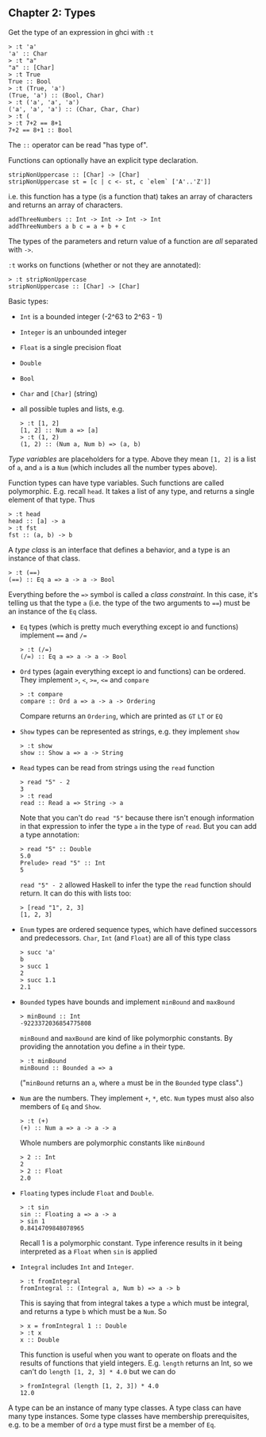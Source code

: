 ## Chapter 2: Types

Get the type of an expression in ghci with `:t`

    > :t 'a'
    'a' :: Char
    > :t "a"
    "a" :: [Char]
    > :t True
    True :: Bool
    > :t (True, 'a')
    (True, 'a') :: (Bool, Char)
    > :t ('a', 'a', 'a')
    ('a', 'a', 'a') :: (Char, Char, Char)
    > :t (
    > :t 7+2 == 8+1
    7+2 == 8+1 :: Bool

The `::` operator can be read "has type of".

Functions can optionally have an explicit type declaration.

    stripNonUppercase :: [Char] -> [Char]
    stripNonUppercase st = [c | c <- st, c `elem` ['A'..'Z']]

i.e. this function has a type (is a function that) takes an array of characters
and returns an array of characters.

    addThreeNumbers :: Int -> Int -> Int -> Int
    addThreeNumbers a b c = a + b + c

The types of the parameters and return value of a function are _all_ separated
with `->`.

`:t` works on functions (whether or not they are annotated):

    > :t stripNonUppercase
    stripNonUppercase :: [Char] -> [Char]

Basic types:

 - `Int` is a bounded integer (-2^63 to 2^63 - 1)
 - `Integer` is an unbounded integer
 - `Float` is a single precision float
 - `Double`
 - `Bool`
 - `Char` and `[Char]` (string)
 - all possible tuples and lists, e.g.
    
       > :t [1, 2]
       [1, 2] :: Num a => [a]
       > :t (1, 2)
       (1, 2) :: (Num a, Num b) => (a, b)

_Type variables_ are placeholders for a type. Above they mean `[1, 2]` is a
list of `a`, and `a` is a `Num` (which includes all the number types above).

Function types can have type variables. Such functions are called polymorphic.
E.g. recall `head`. It takes a list of any type, and returns a single element
of that type. Thus

    > :t head
    head :: [a] -> a
    > :t fst
    fst :: (a, b) -> b

A _type class_ is an interface that defines a behavior, and a type is an
instance of that class.

    > :t (==)
    (==) :: Eq a => a -> a -> Bool

Everything before the `=>` symbol is called a _class constraint_. In this case,
it's telling us that the type `a` (i.e. the type of the two arguments to `==`)
must be an instance of the `Eq` class.

  - `Eq` types (which is pretty much everything except io and functions)
    implement `==` and `/=`

        > :t (/=)
        (/=) :: Eq a => a -> a -> Bool
           
  - `Ord` types (again everything except io and functions) can be ordered. They
    implement `>`, `<`, `>=`, `<=` and `compare`

        > :t compare
        compare :: Ord a => a -> a -> Ordering

    Compare returns an `Ordering`, which are printed as `GT` `LT` or `EQ`

  - `Show` types can be represented as strings, e.g. they implement `show`

        > :t show
        show :: Show a => a -> String

  - `Read` types can be read from strings using the `read` function

        > read "5" - 2
        3
        > :t read
        read :: Read a => String -> a

    Note that you can't do `read "5"` because there isn't enough information in
    that expression to infer the type `a` in the type of `read`. But you can
    add a type annotation:

        > read "5" :: Double
        5.0
        Prelude> read "5" :: Int
        5

    `read "5" - 2` allowed Haskell to infer the type the `read` function should
    return. It can do this with lists too:

        > [read "1", 2, 3]
        [1, 2, 3]

  - `Enum` types are ordered sequence types, which have defined successors and
    predecessors. `Char`, `Int` (and `Float`) are all of this type
    class

        > succ 'a'
        b
        > succ 1
        2
        > succ 1.1
        2.1

  - `Bounded` types have bounds and implement `minBound` and `maxBound`

        > minBound :: Int
        -9223372036854775808

    `minBound` and `maxBound` are kind of like polymorphic constants. By
    providing the annotation you define `a` in their type.

        > :t minBound
        minBound :: Bounded a => a

    ("`minBound` returns an `a`, where `a` must be in the `Bounded` type
    class".)

  - `Num` are the numbers. They implement `+`, `*`, etc. `Num` types must also
    also members of `Eq` and `Show`.
  
        > :t (+)
        (+) :: Num a => a -> a -> a
          
    Whole numbers are polymorphic constants like `minBound`

        > 2 :: Int
        2
        > 2 :: Float
        2.0

  - `Floating` types include `Float` and `Double`.

        > :t sin
        sin :: Floating a => a -> a
        > sin 1
        0.8414709848078965

    Recall 1 is a polymorphic constant. Type inference results in it being
    interpreted as a `Float` when `sin` is applied

  - `Integral` includes `Int` and `Integer`.

        > :t fromIntegral
        fromIntegral :: (Integral a, Num b) => a -> b

    This is saying that from integral takes a type `a` which must be integral,
    and returns a type `b` which must be a `Num`. So

        > x = fromIntegral 1 :: Double
        > :t x
        x :: Double

    This function is useful when you want to operate on floats and the results
    of functions that yield integers. E.g. `length` returns an Int, so we can't
    do `length [1, 2, 3] * 4.0` but we can do

        > fromIntegral (length [1, 2, 3]) * 4.0
        12.0

A type can be an instance of many type classes. A type class can have many type
instances. Some type classes have membership prerequisites, e.g. to be a member
of `Ord` a type must first be a member of `Eq`.
